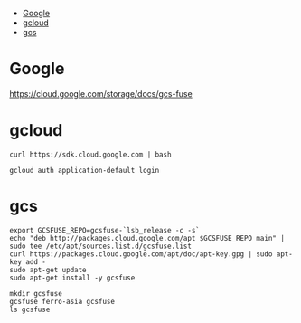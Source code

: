 <!-- TOC -->

- [Google](#google)
- [gcloud](#gcloud)
- [gcs](#gcs)

<!-- /TOC -->

# Google
https://cloud.google.com/storage/docs/gcs-fuse

# gcloud
```
curl https://sdk.cloud.google.com | bash

gcloud auth application-default login
```

# gcs
```
export GCSFUSE_REPO=gcsfuse-`lsb_release -c -s`
echo "deb http://packages.cloud.google.com/apt $GCSFUSE_REPO main" | sudo tee /etc/apt/sources.list.d/gcsfuse.list
curl https://packages.cloud.google.com/apt/doc/apt-key.gpg | sudo apt-key add -
sudo apt-get update
sudo apt-get install -y gcsfuse

mkdir gcsfuse
gcsfuse ferro-asia gcsfuse
ls gcsfuse
```
